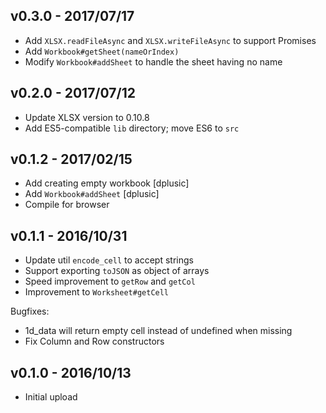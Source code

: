 ## v0.3.0 - 2017/07/17

 - Add `XLSX.readFileAsync` and `XLSX.writeFileAsync` to support Promises
 - Add `Workbook#getSheet(nameOrIndex)`
 - Modify `Workbook#addSheet` to handle the sheet having no name

## v0.2.0 - 2017/07/12

 - Update XLSX version to 0.10.8
 - Add ES5-compatible `lib` directory; move ES6 to `src`

## v0.1.2 - 2017/02/15

 - Add creating empty workbook [dplusic]
 - Add `Workbook#addSheet` [dplusic]
 - Compile for browser

## v0.1.1 - 2016/10/31

 - Update util `encode_cell` to accept strings
 - Support exporting `toJSON` as object of arrays
 - Speed improvement to `getRow` and `getCol`
 - Improvement to `Worksheet#getCell`

Bugfixes:

 - 1d_data will return empty cell instead of undefined when missing
 - Fix Column and Row constructors

## v0.1.0 - 2016/10/13

 - Initial upload
